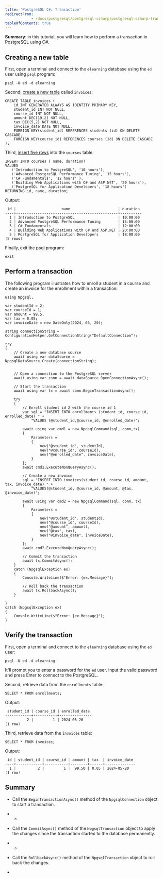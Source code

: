 ```yaml
---
title: 'PostgreSQL C#: Transaction'
redirectFrom: 
            - /docs/postgresql/postgresql-csharp/postgresql-csharp-transaction/
tableOfContents: true
---
```


**Summary**: in this tutorial, you will learn how to perform a transaction in PostgreSQL using C#.



## Creating a new table



First, open a terminal and connect to the `elearning` database using the `ed` user using `psql` program:



```
psql -U ed -d elearning
```



Second, [create a new table](/docs/postgresql/postgresql-create-table) called `invoices`:



```
CREATE TABLE invoices (
    id INT GENERATED ALWAYS AS IDENTITY PRIMARY KEY,
    student_id INT NOT NULL,
    course_id INT NOT NULL,
    amount DEC(19,2) NOT NULL,
    tax DEC(5,2) NOT NULL,
    invoice_date DATE NOT NULL,
    FOREIGN KEY(student_id) REFERENCES students (id) ON DELETE CASCADE,
    FOREIGN KEY(course_id) REFERENCES courses (id) ON DELETE CASCADE
);
```



Third, [insert five rows](/docs/postgresql/postgresql-insert-multiple-rows) into the `courses` table:



```
INSERT INTO courses ( name, duration)
VALUES
   ('Introduction to PostgreSQL', '10 hours'),
   ('Advanced PostgreSQL Performance Tuning', '15 hours'),
   ('C# Fundamentals', '12 hours' ),
   ('Building Web Applications with C# and ASP.NET', '20 hours'),
   ('PostgreSQL for Application Developers', '18 hours')
RETURNING id, name, duration;
```



Output:



```
 id |                     name                      | duration
----+-----------------------------------------------+----------
  1 | Introduction to PostgreSQL                    | 10:00:00
  2 | Advanced PostgreSQL Performance Tuning        | 15:00:00
  3 | C# Fundamentals                               | 12:00:00
  4 | Building Web Applications with C# and ASP.NET | 20:00:00
  5 | PostgreSQL for Application Developers         | 18:00:00
(5 rows)
```



Finally, exit the psql program:



```
exit
```



## Perform a transaction



The following program illustrates how to enroll a student in a course and create an invoice for the enrollment within a transaction:



```
using Npgsql;

var studentId = 2;
var courseId = 1;
var amount = 99.5;
var tax = 0.05;
var invoiceDate = new DateOnly(2024, 05, 20);

string connectionString = ConfigurationHelper.GetConnectionString("DefaultConnection");

try
{
    // Create a new database source
    await using var dataSource = NpgsqlDataSource.Create(connectionString);


    // Open a connection to the PostgreSQL server
    await using var conn = await dataSource.OpenConnectionAsync();

    // Start the transaction
    await using var tx = await conn.BeginTransactionAsync();

    try
    {
        // Enroll student id 2 with the course id 1
        var sql = "INSERT INTO enrollments (student_id, course_id, enrolled_date) " +
            "VALUES (@student_id,@course_id, @enrolled_date)";

        await using var cmd1 = new NpgsqlCommand(sql, conn,tx)
        {
            Parameters =
            {
                new("@student_id", studentId),
                new("@course_id", courseId),
                new("@enrolled_date", invoiceDate),
            }
        };
        await cmd1.ExecuteNonQueryAsync();

        // Create a new invoice
        sql = "INSERT INTO invoices(student_id, course_id, amount, tax, invoice_date) " +
            "VALUES(@student_id, @course_id, @amount, @tax, @invoice_date)";

        await using var cmd2 = new NpgsqlCommand(sql, conn, tx)
        {
            Parameters =
            {
                new("@student_id", studentId),
                new("@course_id", courseId),
                new("@amount", amount),
                new("@tax", tax),
                new("@invoice_date", invoiceDate),
            }
        };
        await cmd2.ExecuteNonQueryAsync();

        // Commit the transaction
        await tx.CommitAsync();
    }
    catch (NpgsqlException ex)
    {
        Console.WriteLine($"Error: {ex.Message}");

        // Roll back the transaction
        await tx.RollbackAsync();
    }

}
catch (NpgsqlException ex)
{
    Console.WriteLine($"Error: {ex.Message}");
}
```



## Verify the transaction



First, open a terminal and connect to the `elearning` database using the `ed` user:



```
psql -U ed -d elearning
```



It'll prompt you to enter a password for the `ed` user. Input the valid password and press Enter to connect to the PostgreSQL.



Second, retrieve data from the `enrollments` table:



```
SELECT * FROM enrollments;
```



Output:



```
 student_id | course_id | enrolled_date
------------+-----------+---------------
          2 |         1 | 2024-05-20
(1 row)
```



Third, retrieve data from the `invoices` table:



```
SELECT * FROM invoices;
```



Output:



```
 id | student_id | course_id | amount | tax  | invoice_date
----+------------+-----------+--------+------+--------------
  1 |          2 |         1 |  99.50 | 0.05 | 2024-05-20
(1 row)
```



## Summary



- Call the `BeginTransactionAsync()` method of the `NpgsqlConnection` object to start a transaction.
- -
- Call the `CommitAsync()` method of the `NpgsqlTransaction` object to apply the changes since the transaction started to the database permanently.
- -
- Call the `RollbackAsync()` method of the `NpgsqlTransaction` object to roll back the changes.

- 
